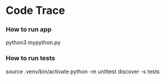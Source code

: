 # Code Trace

### How to run app <br>

python3 mypython.py


### How to run tests <br>
source .venv/bin/activate
python -m unittest discover -s tests

